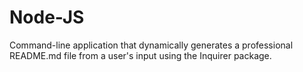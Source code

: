 # Node-JS
Command-line application that dynamically generates a professional README.md file from a user's input using the Inquirer package.
